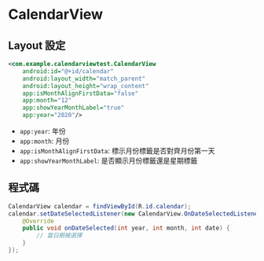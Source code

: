 # CalendarView


## Layout 設定
```xml
<com.example.calendarviewtest.CalendarView
    android:id="@+id/calendar"
    android:layout_width="match_parent"
    android:layout_height="wrap_content"
    app:isMonthAlignFirstData="false"
    app:month="12"
    app:showYearMonthLabel="true"
    app:year="2020"/>
```

- `app:year`: 年份
- `app:month`: 月份
- `app:isMonthAlignFirstData`: 標示月份標籤是否對齊月份第一天
- `app:showYearMonthLabel`: 是否顯示月份標籤還是星期標籤

## 程式碼
```java
CalendarView calendar = findViewById(R.id.calendar);
calendar.setDateSelectedListener(new CalendarView.OnDateSelectedListener() {
    @Override
    public void onDateSelected(int year, int month, int date) {
        // 當日期被選擇  
    }
});
```


